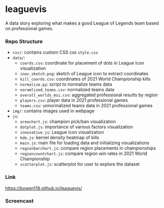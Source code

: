 # leaguevis

A data story exploring what makes a good League of Legends team 
based on professional games.

### Repo Structure

+ `css/`: contains custom CSS css `style.css`
+ `data/`:
  + `coords.csv`: coordinate for placement of dots in League icon visualization
  + `inov_sketch.png`: sketch of League icon to extract coordinates
  + `kill_coords.csv`: coordinates of 2021 World Championship kills
  + `normalize.py`: script to normalize teams data
  + `noramlized_teams.csv`: normalized teams data
  + `overall_worlds_msi.csv`: aggregated professional results by region
  + `players.csv`: player data in 2021 professional games
  + `teams.csv`: unnormalized teams data in 2021 professional games
+ `img/`: contains images used in webpage
+ `js`: 
  + `areachart.js`: champion pick/ban visualization
  + `dotplot.js`: importance of various factors visualization
  + `innovative.js`: League icon visualization
  + `kde.js`: kernel density heatmap of kills
  + `main.js`: main file for loading data and initializing visualizations
  + `regionbarchart.js`: compare region placements in championships
  + `regioncountchart.js`: compare region win rates in 2021 World Championship
  + `scatterplot.js`: scatterplot for user to explore the dataset

### Link
https://bowen118.github.io/leaguevis/

### Screencast
